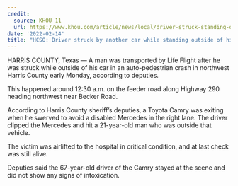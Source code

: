 ```yaml
---
credit:
  source: KHOU 11
  url: https://www.khou.com/article/news/local/driver-struck-standing-outside-of-car-along-highway-290/285-867d97f7-014d-4536-8210-4dc30dc367e3
date: '2022-02-14'
title: "HCSO: Driver struck by another car while standing outside of his vehicle along Highway 290"
---
```

HARRIS COUNTY, Texas — A man was transported by Life Flight after he was struck while outside of his car in an auto-pedestrian crash in northwest Harris County early Monday, according to deputies.

This happened around 12:30 a.m. on the feeder road along Highway 290 heading northwest near Becker Road.

According to Harris County sheriff’s deputies, a Toyota Camry was exiting when he swerved to avoid a disabled Mercedes in the right lane. The driver clipped the Mercedes and hit a 21-year-old man who was outside that vehicle.

The victim was airlifted to the hospital in critical condition, and at last check was still alive.

Deputies said the 67-year-old driver of the Camry stayed at the scene and did not show any signs of intoxication.

